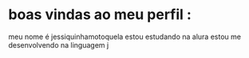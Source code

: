 # boas vindas ao meu perfil :
meu nome é jessiquinhamotoquela
estou estudando na alura 
estou me desenvolvendo na linguagem j
